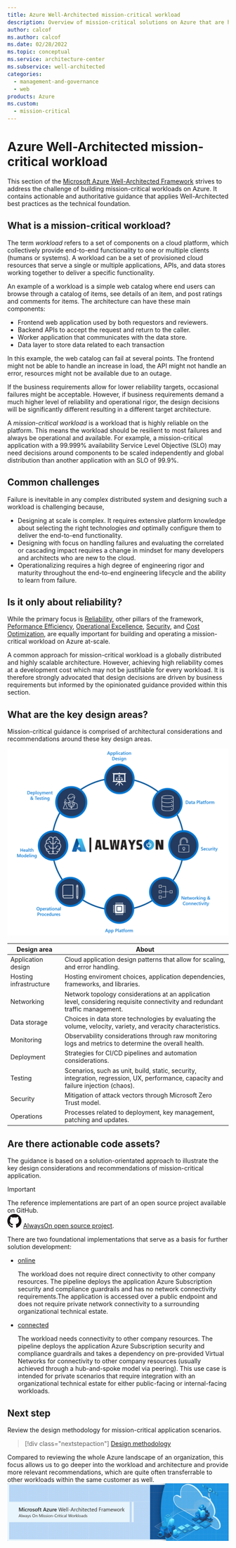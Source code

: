 ```yaml
---
title: Azure Well-Architected mission-critical workload
description: Overview of mission-critical solutions on Azure that are highly reliable.
author: calcof
ms.author: calcof
ms.date: 02/28/2022
ms.topic: conceptual
ms.service: architecture-center
ms.subservice: well-architected
categories:
  - management-and-governance
  - web
products: Azure
ms.custom:
  - mission-critical
---
```

# Azure Well-Architected mission-critical workload

This section of the [Microsoft Azure Well-Architected Framework](/azure/architecture/framework) strives to address the challenge of building mission-critical workloads on Azure. It contains actionable and authoritative guidance that applies Well-Architected best practices as the technical foundation. 

## What is a mission-critical workload?

The term _workload_ refers to a set of components on a cloud platform, which collectively provide end-to-end functionality to one or multiple clients (humans or systems). A workload can be a set of provisioned cloud resources that serve a single or multiple applications, APIs, and data stores working together to deliver a specific functionality. 

An example of a workload is a simple web catalog where end users can browse through a catalog of items, see details of an item, and post ratings and comments for items. The architecture can have these main components:

- Frontend web application used by both requestors and reviewers.
- Backend APIs to accept the request and return to the caller.
- Worker application that communicates with the data store.
- Data layer to store data related to each transaction 

In this example, the web catalog can fail at several points. The frontend might not be able to handle an increase in load, the API might not handle an error, resources might not be available due to an outage. 

If the business requirements allow for lower reliability targets, occasional failures might be acceptable. However, if business requirements demand a much higher level of reliability and operational rigor, the design decisions will be significantly different resulting in a different target architecture.

A _mission-critical workload_ is a workload that is highly reliable on the platform. This means the workload should be resilient to most failures and always be operational and available. For example, a mission-critical application with a 99.999% availability Service Level Objective (SLO) may need decisions around 
components to be scaled independently and global distribution than another application with an SLO of 99.9%. 

## Common challenges

Failure is inevitable in any complex distributed system and designing such a workload is challenging because,

- Designing at scale is complex. It requires extensive platform knowledge about selecting the right technologies _and_ optimally configure them to deliver the end-to-end functionality.
- Designing with focus on handling failures and evaluating the correlated or cascading impact requires a change in mindset for many developers and architects who are new to the cloud. 
- Operationalizing requires a high degree of engineering rigor and maturity throughout the end-to-end engineering lifecycle and the ability to learn from failure.

## Is it only about reliability?

While the primary focus is [Reliability](/azure/architecture/framework/#reliability), other pillars of the framework, [Peformance Efficiency](/azure/architecture/framework/scalability/), [Operational Excellence](/azure/architecture/framework/devops/), [Security](/azure/architecture/framework/security/), and [Cost Optimization](/azure/architecture/framework/cost/), are equally important for building and operating a mission-critical workload on Azure at-scale.  

A common approach for mission-critical workload is a globally distributed and highly scalable architecture. However, achieving high reliability comes at a development cost which may not be justifiable for every workload. It is therefore strongly advocated that design decisions are driven by business requirements but informed by the opinionated guidance provided within this section.

## What are the key design areas?

Mission-critical guidance is comprised of architectural considerations and recommendations around these key design areas.

![AlwaysOn Design Areas](./images/alwayson-design-areas.png "AlwaysOn Critical Design Areas")

|Design area|About|
|---|---|
|Application design| Cloud application design patterns that allow for scaling, and error handling. 	|
|Hosting infrastructure| Hosting enviroment choices, application dependencies, frameworks, and libraries.	|
|Networking| Network topology considerations at an application level, considering requisite connectivity and redundant traffic management.|
|Data storage|Choices in data store technologies by evaluating the volume, velocity, variety, and veracity characteristics.|
|Monitoring|Observability considerations through raw monitoring logs and metrics to determine the overall health.	|
|Deployment| Strategies for CI/CD pipelines and automation considerations.	|
|Testing| Scenarios, such as unit, build, static, security, integration, regression, UX, performance, capacity and failure injection (chaos). |
|Security|Mitigation of attack vectors through Microsoft Zero Trust model.|
|Operations|Processes related to deployment, key management, patching and updates.|

## Are there actionable code assets?

The guidance is based on a solution-orientated approach to illustrate the key design considerations and recommendations of mission-critical application. 

> [!IMPORTANT]
> The reference implementations are part of an open source project available on GitHub.  
> ![GitHub logo](./../_images/github.png) [AlwaysOn open source project](http://github.com/azure/alwayson).

There are two foundational implementations that serve as a basis for further solution development:

- [online](https://github.com/azure/alwayson-foundational-online)

  The workload does not require direct connectivity to other company resources. The pipeline deploys the application Azure Subscription security and compliance guardrails and has no network connectivity requirements.The application is accessed over a public endpoint and does not require private network connectivity to a surrounding organizational technical estate.

- [connected](https://github.com/azure/alwayson-foundational-connected) 

  The workload needs connectivity to other company resources. The pipeline deploys the application Azure Subscription security and compliance guardrails and takes a dependency on pre-provided Virtual Networks for connectivity to other company resources (usually achieved through a hub-and-spoke model via peering). This use case is intended for private scenarios that require integration with an organizational technical estate for either public-facing or internal-facing workloads.


## Next step

Review the design methodology for mission-critical application scenarios.

> [!div class="nextstepaction"]
> [Design methodology](./alwayson-design-methodology.md)



Compared to reviewing the whole Azure landscape of an organization, this focus allows us to go deeper into the workload and architecture and provide more relevant recommendations, which are quite often transferrable to other workloads within the same customer as well.
![Azure Well-Architected mission-critical workload](./images/alwayson-waf-banner.png "Always On Mission Critical Applications")